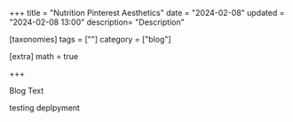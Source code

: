 +++
title = "Nutrition Pinterest Aesthetics"
date = "2024-02-08"
updated = "2024-02-08 13:00"
description= "Description"

[taxonomies]
tags = [""]
category = ["blog"]

[extra]
math = true

+++

Blog Text

testing deplpyment
